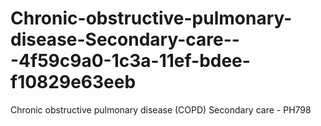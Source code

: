 # Chronic-obstructive-pulmonary-disease-Secondary-care---4f59c9a0-1c3a-11ef-bdee-f10829e63eeb
Chronic obstructive pulmonary disease (COPD) Secondary care - PH798
